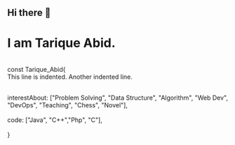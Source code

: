 ## Hi there 👋
# I am Tarique Abid.
<br> const Tarique_Abid{<br>
    This line is indented.
    Another indented line.

<br>  interestAbout: ["Problem Solving", "Data Structure", "Algorithm", "Web Dev", "DevOps", "Teaching", "Chess", "Novel"],<br>
<br>  code: ["Java", "C++","Php", "C"],<br>
<br>}<br>

<!--
**Tarique-Abid/Tarique-Abid** is a ✨ _special_ ✨ repository because its `README.md` (this file) appears on your GitHub profile.

Here are some ideas to get you started:

- 🔭 I’m currently working on ...
- 🌱 I’m currently learning ...
- 👯 I’m looking to collaborate on ...
- 🤔 I’m looking for help with ...
- 💬 Ask me about ...
- 📫 How to reach me: ...
- 😄 Pronouns: ...
- ⚡ Fun fact: ...
-->
